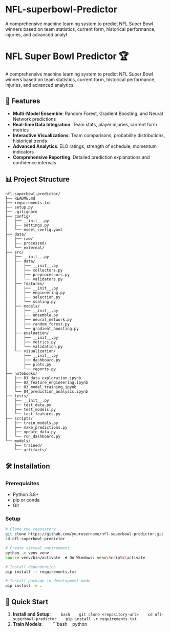 # NFL-superbowl-Predictor
A comprehensive machine learning system to predict NFL Super Bowl winners based on team statistics, current form, historical performance, injuries, and advanced analyt
# NFL Super Bowl Predictor 🏆

A comprehensive machine learning system to predict NFL Super Bowl winners based on team statistics, current form, historical performance, injuries, and advanced analytics.

## 🚀 Features

- **Multi-Model Ensemble**: Random Forest, Gradient Boosting, and Neural Network predictions
- **Real-time Data Integration**: Team stats, player injuries, current form metrics
- **Interactive Visualizations**: Team comparisons, probability distributions, historical trends
- **Advanced Analytics**: ELO ratings, strength of schedule, momentum indicators
- **Comprehensive Reporting**: Detailed prediction explanations and confidence intervals

## 📊 Project Structure

```
nfl-superbowl-predictor/
├── README.md
├── requirements.txt
├── setup.py
├── .gitignore
├── config/
│   ├── __init__.py
│   ├── settings.py
│   └── model_config.yaml
├── data/
│   ├── raw/
│   ├── processed/
│   └── external/
├── src/
│   ├── __init__.py
│   ├── data/
│   │   ├── __init__.py
│   │   ├── collectors.py
│   │   ├── preprocessors.py
│   │   └── validators.py
│   ├── features/
│   │   ├── __init__.py
│   │   ├── engineering.py
│   │   ├── selection.py
│   │   └── scaling.py
│   ├── models/
│   │   ├── __init__.py
│   │   ├── ensemble.py
│   │   ├── neural_network.py
│   │   ├── random_forest.py
│   │   └── gradient_boosting.py
│   ├── evaluation/
│   │   ├── __init__.py
│   │   ├── metrics.py
│   │   └── validation.py
│   └── visualization/
│       ├── __init__.py
│       ├── dashboard.py
│       ├── plots.py
│       └── reports.py
├── notebooks/
│   ├── 01_data_exploration.ipynb
│   ├── 02_feature_engineering.ipynb
│   ├── 03_model_training.ipynb
│   └── 04_prediction_analysis.ipynb
├── tests/
│   ├── __init__.py
│   ├── test_data.py
│   ├── test_models.py
│   └── test_features.py
├── scripts/
│   ├── train_models.py
│   ├── make_predictions.py
│   ├── update_data.py
│   └── run_dashboard.py
└── models/
    ├── trained/
    └── artifacts/
```

## 🛠️ Installation

### Prerequisites

- Python 3.8+
- pip or conda
- Git

### Setup

```bash
# Clone the repository
git clone https://github.com/yourusername/nfl-superbowl-predictor.git
cd nfl-superbowl-predictor

# Create virtual environment
python -m venv venv
source venv/bin/activate  # On Windows: venv\Scripts\activate

# Install dependencies
pip install -r requirements.txt

# Install package in development mode
pip install -e .
```

## 🚀 Quick Start

1. **Install and Setup**:
   
   ```bash
   git clone <repository-url>
   cd nfl-superbowl-predictor
   pip install -r requirements.txt
   ```
1. **Train Models**:
   
   ```bash
   python
